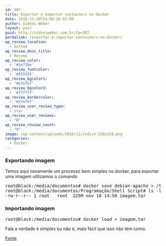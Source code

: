 ```yaml
---
id: 307
title: Exportar e importar containers no docker
date: 2016-11-18T14:56:26-03:00
author: Sidnei Weber
layout: post
guid: http://sidneiweber.com.br/?p=307
permalink: /exportar-e-importar-containers-no-docker/
wp_review_location:
  - bottom
wp_review_desc_title:
  - Resumo
wp_review_color:
  - '#1e73be'
wp_review_fontcolor:
  - '#555555'
wp_review_bgcolor1:
  - '#e7e7e7'
wp_review_bgcolor2:
  - '#ffffff'
wp_review_bordercolor:
  - '#e7e7e7'
wp_review_user_review_type:
  - star
wp_review_user_reviews:
  - "0"
wp_review_review_count:
  - "0"
image: /wp-content/uploads/2016/11/índice-220x159.png
categories:
  - Docker
---
```

### Exportando imagem

Temos aqui novamente um processo bem simples no docker, para exportar uma imagem uitlizamos o comando

<pre class="lang:default decode:true">root@black:/media/documentos# docker save debian-apache &gt; /tmp/imagem.tar
root@black:/media/documentos/Programação/Shell Script# ls -lh /tmp/
-rw-r--r-- 1 root   root  225M nov 18 14:50 imagem.tar</pre>

### Importando imagem

<pre class="lang:default decode:true">root@black:/media/documentos# docker load &lt; imagem.tar</pre>

Fala a verdade é simples ou não é, mais fácil que isso não tem como.

<a href="http://devopslab.com.br/docker-como-criar-uma-imagem-docker-a-partir-de-um-container-utilizando-o-docker-commit/" target="_blank">Fonte</a>